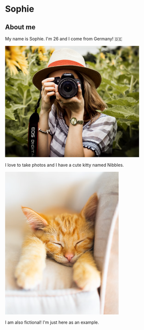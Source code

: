 # Sophie

## About me

My name is Sophie. I'm 26 and I come from Germany! 🇩🇪

![Profile picture](/sophie/sophie.png)

I love to take photos and I have a cute kitty named Nibbles.

![Kitty picture](/sophie/kitty.png)

I am also fictional! I'm just here as an example.
